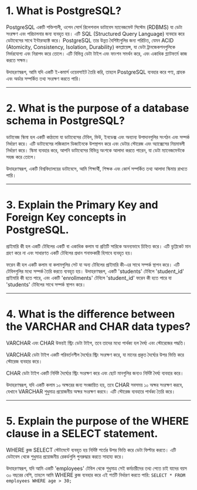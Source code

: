 # 1. What is PostgreSQL?

PostgreSQL একটি শক্তিশালী, ওপেন সোর্স রিলেশনাল ডাটাবেস ম্যানেজমেন্ট সিস্টেম (RDBMS) যা ডেটা সংরক্ষণ এবং পরিচালনার জন্য ব্যবহৃত হয়। এটি SQL (Structured Query Language) ব্যবহার করে ডেটাবেসের সাথে ইন্টারঅ্যাক্ট করে। PostgreSQL তার উন্নত বৈশিষ্ট্যগুলির জন্য পরিচিত, যেমন ACID (Atomicity, Consistency, Isolation, Durability) কমপ্লায়েন্স, যা ডেটা ট্রানজেকশনগুলিকে নির্ভরযোগ্য এবং নিরাপদ করে তোলে। এটি বিভিন্ন ডেটা টাইপ এবং ফাংশন সমর্থন করে, এবং একাধিক প্ল্যাটফর্মে কাজ করতে সক্ষম। 

উদাহরণস্বরূপ, আমি যদি একটি ই-কমার্স ওয়েবসাইট তৈরি করি, তাহলে PostgreSQL ব্যবহার করে পণ্য, গ্রাহক এবং অর্ডার সম্পর্কিত তথ্য সংরক্ষণ করতে পারি।

---

# 2. What is the purpose of a database schema in PostgreSQL?

ডাটাবেজ স্কিমা হল একটি কাঠামো যা ডাটাবেসের টেবিল, ভিউ, ইনডেক্স এবং অন্যান্য উপাদানগুলির সংগঠন এবং সম্পর্ক নির্ধারণ করে। এটি ডাটাবেসের লজিক্যাল ডিজাইনকে উপস্থাপন করে এবং ডেটার স্টোরেজ এবং অ্যাক্সেসের নিয়মাবলী নির্ধারণ করে। স্কিমা ব্যবহার করে, আপনি ডাটাবেসের বিভিন্ন অংশকে আলাদা করতে পারেন, যা ডেটা ম্যানেজমেন্টকে সহজ করে তোলে। 

উদাহরণস্বরূপ, একটি বিশ্ববিদ্যালয়ের ডাটাবেসে, আমি শিক্ষার্থী, শিক্ষক এবং কোর্স সম্পর্কিত তথ্য আলাদা স্কিমায় রাখতে পারি।

---

# 3. Explain the Primary Key and Foreign Key concepts in PostgreSQL.

প্রাইমারি কী হল একটি টেবিলের একটি বা একাধিক কলাম যা প্রতিটি সারিকে অনন্যভাবে চিহ্নিত করে। এটি ডুপ্লিকেট মান গ্রহণ করে না এবং সাধারণত একটি টেবিলের প্রধান শনাক্তকারী হিসাবে ব্যবহৃত হয়। 

ফরেন কী হল একটি কলাম বা কলামগুলির সেট যা অন্য টেবিলের প্রাইমারি কী-এর সাথে সম্পর্ক স্থাপন করে। এটি টেবিলগুলির মধ্যে সম্পর্ক তৈরি করতে ব্যবহৃত হয়। উদাহরণস্বরূপ, একটি 'students' টেবিলে 'student_id' প্রাইমারি কী হতে পারে, এবং একটি 'enrollments' টেবিলে 'student_id' ফরেন কী হতে পারে যা 'students' টেবিলের সাথে সম্পর্ক স্থাপন করে।

---

# 4. What is the difference between the VARCHAR and CHAR data types?

VARCHAR এবং CHAR উভয়ই স্ট্রিং ডেটা টাইপ, তবে তাদের মধ্যে পার্থক্য হল দৈর্ঘ্য এবং স্টোরেজের পদ্ধতি। 

VARCHAR ডেটা টাইপ একটি পরিবর্তনশীল দৈর্ঘ্যের স্ট্রিং সংরক্ষণ করে, যা মানের প্রকৃত দৈর্ঘ্যের উপর ভিত্তি করে স্টোরেজ ব্যবহার করে। 

CHAR ডেটা টাইপ একটি নির্দিষ্ট দৈর্ঘ্যের স্ট্রিং সংরক্ষণ করে এবং ছোট মানগুলির জন্যও নির্দিষ্ট দৈর্ঘ্য ব্যবহার করে। 

উদাহরণস্বরূপ, যদি একটি কলাম ১০ অক্ষরের জন্য সংজ্ঞায়িত হয়, তবে CHAR সবসময় ১০ অক্ষর সংরক্ষণ করবে, যেখানে VARCHAR শুধুমাত্র প্রয়োজনীয় অক্ষর সংরক্ষণ করবে। এটি স্টোরেজ ব্যবহারে পার্থক্য তৈরি করে।

---

# 5. Explain the purpose of the WHERE clause in a SELECT statement.

WHERE ক্লজ SELECT স্টেটমেন্টে ব্যবহৃত হয় নির্দিষ্ট শর্তের উপর ভিত্তি করে ডেটা ফিল্টার করতে। এটি ডেটাবেস থেকে শুধুমাত্র প্রয়োজনীয় রেকর্ডগুলি পুনরুদ্ধার করতে সাহায্য করে। 

উদাহরণস্বরূপ, যদি আমি একটি 'employees' টেবিল থেকে শুধুমাত্র সেই কর্মচারীদের তথ্য পেতে চাই যাদের বয়স ৩০ বছরের বেশি, তাহলে আমি WHERE ক্লজ ব্যবহার করে এই শর্তটি নির্ধারণ করতে পারি: `SELECT * FROM employees WHERE age > 30;`

